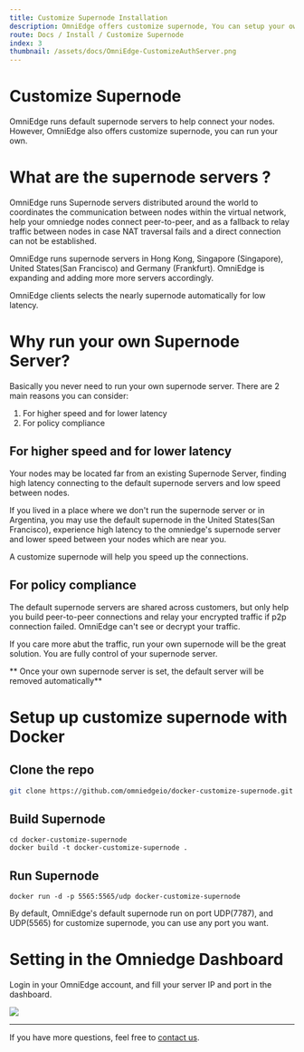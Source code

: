 ```yaml
---
title: Customize Supernode Installation
description: OmniEdge offers customize supernode, You can setup your own Supernode server to increase security and speed for your Private Network.
route: Docs / Install / Customize Supernode
index: 3
thumbnail: /assets/docs/OmniEdge-CustomizeAuthServer.png
---
```


# Customize Supernode

OmniEdge runs default supernode servers to help connect your nodes. However, OmniEdge also offers customize supernode, you can run your own. 

# What are the supernode servers ? 

OmniEdge runs Supernode servers distributed around the world to 
coordinates the communication between nodes within the virtual network, help your omniedge nodes connect peer-to-peer, and as a fallback to relay traffic between nodes in case NAT traversal fails and a direct connection can not be established. 

OmniEdge runs supernode servers in Hong Kong, Singapore (Singapore), United States(San Francisco) and Germany (Frankfurt). OmniEdge is expanding and adding more more servers accordingly. 

OmniEdge clients selects the nearly supernode automatically for low latency. 

# Why run your own Supernode Server? 

Basically you never need to run your own supernode server. There are 2 main reasons you can consider: 

1. For higher speed and for lower latency
2. For policy compliance

## For higher speed and for lower latency

Your nodes may be located far from an existing Supernode Server, finding high latency connecting to the default supernode servers and low speed between nodes. 

If you lived in a place where we don't run the supernode server or in Argentina, you may use the default supernode in the United States(San Francisco), experience high latency to the omniedge's supernode server and lower speed between your nodes which are near you. 

A customize supernode will help you speed up the connections.

## For policy compliance

The default supernode servers are shared across customers, but only help you build peer-to-peer connections and relay your encrypted traffic if p2p connection failed. OmniEdge can't see or decrypt your traffic. 

If you care more abut the traffic, run your own supernode will be the great solution. You are fully control of your supernode server. 

** Once your own supernode server is set, the default server will be removed automatically**

# Setup up customize supernode with Docker

## Clone the repo

``` bash
git clone https://github.com/omniedgeio/docker-customize-supernode.git
```

## Build Supernode

```
cd docker-customize-supernode
docker build -t docker-customize-supernode .
```

## Run Supernode

```
docker run -d -p 5565:5565/udp docker-customize-supernode
```

By default, OmniEdge's default supernode run on port UDP(7787), and UDP(5565) for customize supernode, you can use any port you want. 


# Setting in the Omniedge Dashboard

Login in your OmniEdge account, and fill your server IP and port in the dashboard.

![](/assets/docs/OmniEdge-CustomizeAuthServer.png)


-----

If you have more questions, feel free to [contact us](mailto:support@omniedge.io).